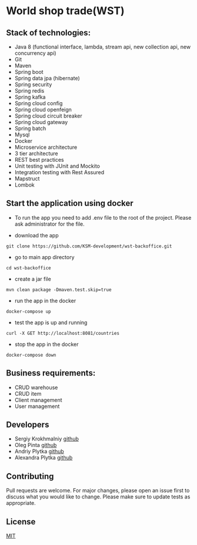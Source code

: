 # World shop trade(WST)

## Stack of technologies:
* Java 8 (functional interface, lambda, stream api, new collection api, new concurrency api)
* Git
* Maven
* Spring boot
* Spring data jpa (hibernate)
* Spring security
* Spring redis
* Spring kafka
* Spring cloud config
* Spring cloud openfeign
* Spring cloud circuit breaker
* Spring cloud gateway
* Spring batch
* Mysql
* Docker
* Microservice architecture
* 3 tier architecture
* REST best practices
* Unit testing with JUnit and Mockito
* Integration testing with Rest Assured
* Mapstruct
* Lombok

## Start the application using docker
* To run the app you need to add .env file to the root of the project. Please ask administrator for the file.

* download the app
```
git clone https://github.com/KSM-development/wst-backoffice.git
```
* go to main app directory
```
cd wst-backoffice
```

* create a jar file
```
mvn clean package -Dmaven.test.skip=true
```

* run the app in the docker
```
docker-compose up
```

* test the app is up and running
```
curl -X GET http://localhost:8081/countries
```

* stop the app in the docker
```
docker-compose down
```

## Business requirements:
* CRUD warehouse
* CRUD item
* Client management
* User management

## Developers
* Sergiy Krokhmalniy [github](https://github.com/SerjiKSM)
* Oleg Pinta [github](https://github.com/Sabfir)
* Andriy Plytka [github](https://github.com/AndreyPlytka)
* Alexandra Plytka  [github](https://github.com/AlexandraPlytka)

## Contributing
Pull requests are welcome. For major changes, please open an issue first to discuss what you would like to change.
Please make sure to update tests as appropriate.

## License
[MIT](https://choosealicense.com/licenses/mit/)
